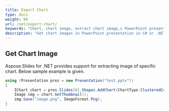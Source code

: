 ```yaml
---
title: Export Chart
type: docs
weight: 90
url: /net/export-chart/
keywords: "Chart, chart image, extract chart image,s PowerPoint presentation, C#, Csharp, Aspose.Slides for .NET"
description: "Get chart images in PowerPoint presentation in C# or .NET"
---
```


## **Get Chart Image**
Aspose.Slides for .NET provides support for extracting image of specific chart. Below sample example is given. 

```c#
using (Presentation pres = new Presentation("test.pptx"))
{
	IChart chart = pres.Slides[0].Shapes.AddChart(ChartType.ClusteredColumn, 50, 50, 600, 400);
	Image img = chart.GetThumbnail();
	img.Save("image.png", ImageFormat.Png);
}
```